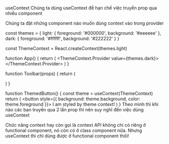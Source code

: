 useContext
Chúng ta dùng useContext để hạn chế việc truyền prop qua nhiều component

Chúng ta đặt những component nào muốn dùng context vào trong provider

const themes = {
light: {
foreground: '#000000',
background: '#eeeeee'
},
dark: {
foreground: '#ffffff',
background: '#222222'
}
}

const ThemeContext = React.createContext(themes.light)

function App() {
return (
<ThemeContext.Provider value={themes.dark}>
<Toolbar />
</ThemeContext.Provider>
)
}

function Toolbar(props) {
return (
<div>
<ThemedButton />
</div>
)
}

function ThemedButton() {
const theme = useContext(ThemeContext)
return (
<button style={{ background: theme.background, color: theme.foreground }}>
I am styled by theme context!
</button>
)
}
Theo mình thì khi nào các bạn truyền qua 2 lần prop thì nên suy nghĩ đến việc dùng useContext

Chức năng context hay còn gọi là context API không chỉ có riêng ở functional component, nó còn có ở class component nữa. Nhưng useContext thì chỉ dùng được ở functional component thôi!
